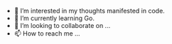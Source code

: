- 👀 I’m interested in my thoughts manifested in code.
- 🌱 I’m currently learning Go.
- 💞️ I’m looking to collaborate on ...
- 📫 How to reach me ...

<!---
Hurasham/Hurasham is a ✨ special ✨ repository because its `README.md` (this file) appears on your GitHub profile.
You can click the Preview link to take a look at your changes.
--->
